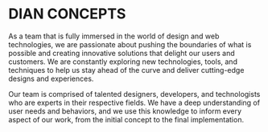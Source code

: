 # DIAN CONCEPTS

As a team that is fully immersed in the world of design and web technologies, we are passionate about pushing the boundaries of what is possible and creating innovative solutions that delight our users and customers. We are constantly exploring new technologies, tools, and techniques to help us stay ahead of the curve and deliver cutting-edge designs and experiences.

Our team is comprised of talented designers, developers, and technologists who are experts in their respective fields. We have a deep understanding of user needs and behaviors, and we use this knowledge to inform every aspect of our work, from the initial concept to the final implementation.
